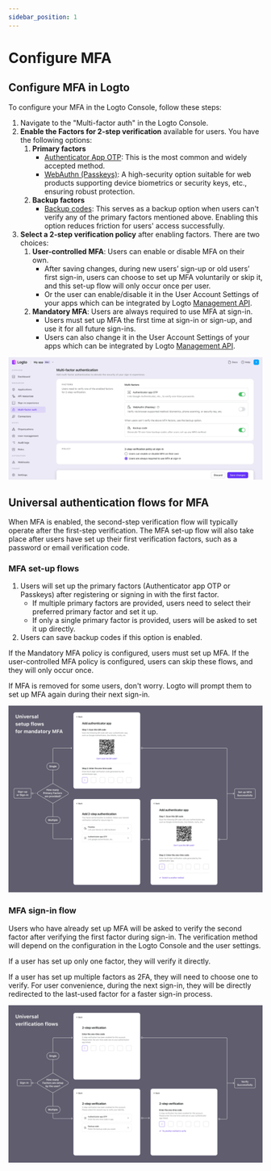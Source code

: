 ```yaml
---
sidebar_position: 1
---
```


# Configure MFA

## Configure MFA in Logto

To configure your MFA in the Logto Console, follow these steps:

1. Navigate to the "Multi-factor auth" in the Logto Console.
2. **Enable the Factors for 2-step verification** available for users. You have the following options:
   1. **Primary factors**
      - [Authenticator App OTP](../authenticator-app-otp): This is the most common and widely accepted method.
      - [WebAuthn (Passkeys)](../webauthn): A high-security option suitable for web products supporting device biometrics or security keys, etc., ensuring robust protection.
   2. **Backup factors**
      - [Backup codes](../backup-code): This serves as a backup option when users can't verify any of the primary factors mentioned above. Enabling this option reduces friction for users' access successfully.
3. **Select a 2-step verification policy** after enabling factors. There are two choices:
   1. **User-controlled MFA**: Users can enable or disable MFA on their own.
      - After saving changes, during new users’ sign-up or old users’ first sign-in, users can choose to set up MFA voluntarily or skip it, and this set-up flow will only occur once per user.
      - Or the user can enable/disable it in the User Account Settings of your apps which can be integrated by Logto [Management API](/docs/recipes/interact-with-management-api/).
   2. **Mandatory MFA**: Users are always required to use MFA at sign-in.
      - Users must set up MFA the first time at sign-in or sign-up, and use it for all future sign-ins.
      - Users can also change it in the User Account Settings of your apps which can be integrated by Logto [Management API](/docs/recipes/interact-with-management-api/).

![Config MFA](./assets/config-mfa.webp)

## Universal authentication flows for MFA

When MFA is enabled, the second-step verification flow will typically operate after the first-step verification. The MFA set-up flow will also take place after users have set up their first verification factors, such as a password or email verification code.

### MFA set-up flows

1. Users will set up the primary factors (Authenticator app OTP or Passkeys) after registering or signing in with the first factor.
   - If multiple primary factors are provided, users need to select their preferred primary factor and set it up.
   - If only a single primary factor is provided, users will be asked to set it up directly.
2. Users can save backup codes if this option is enabled.

If the Mandatory MFA policy is configured, users must set up MFA. If the user-controlled MFA policy is configured, users can skip these flows, and they will only occur once.

If MFA is removed for some users, don't worry. Logto will prompt them to set up MFA again during their next sign-in.

![MFA set-up flows](./assets/mfa-set-up-flows.webp)

### MFA sign-in flow

Users who have already set up MFA will be asked to verify the second factor after verifying the first factor during sign-in. The verification method will depend on the configuration in the Logto Console and the user settings.

If a user has set up only one factor, they will verify it directly.

If a user has set up multiple factors as 2FA, they will need to choose one to verify. For user convenience, during the next sign-in, they will be directly redirected to the last-used factor for a faster sign-in process.

![MFA sign-in flow](./assets/mfa-sign-in-flow.webp)
